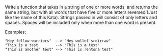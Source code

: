 Write a function that takes in a string of one or more words, and returns the same string, but with all words that have five or more letters reversed (Just like the name of this Kata). Strings passed in will consist of only letters and spaces. Spaces will be included only when more than one word is present.

Examples:

    "Hey fellow warriors"  --> "Hey wollef sroirraw" 
    "This is a test        --> "This is a test" 
    "This is another test" --> "This is rehtona test"